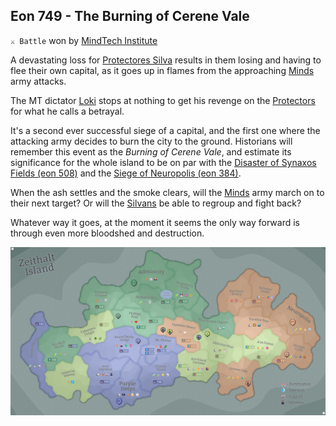 ## Eon 749 - The Burning of Cerene Vale

`⚔️ Battle` won by [MindTech Institute](../refs/mindtech_institute.md)

A devastating loss for [Protectores Silva](../refs/protectores_silva.md) results in them losing and having to flee their own capital, as it goes up in flames from the approaching [Minds](../refs/minds.md) army attacks.

The MT dictator [Loki](../refs/loki.md) stops at nothing to get his revenge on the [Protectors](../refs/protectores_silva.md) for what he calls a betrayal.

It's a second ever successful siege of a capital, and the first one where the attacking army decides to burn the city to the ground. Historians will remember this event as the _Burning of Cerene Vale_, and estimate its significance for the whole island to be on par with the [Disaster of Synaxos Fields (eon 508)](../timeline/eon0508.md) and the [Siege of Neuropolis (eon 384)](../timeline/eon0384.md).

When the ash settles and the smoke clears, will the [Minds](../refs/minds.md) army march on to their next target? Or will the [Silvans](../refs/silvans.md) be able to regroup and fight back?

Whatever way it goes, at the moment it seems the only way forward is through even more bloodshed and destruction. 

![Battle Map](../timeline/map/eon0749.png)
